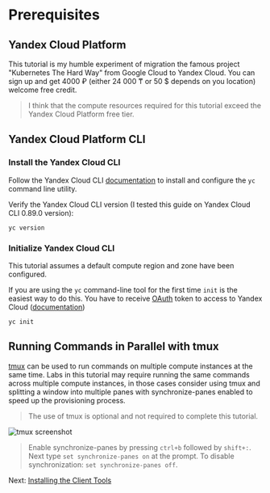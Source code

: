 # Prerequisites

## Yandex Cloud Platform

This tutorial is my humble experiment of migration the famous project "Kubernetes The Hard Way" from Google Cloud to Yandex Cloud. You can sign up and get 4000 ₽ (either 24 000 ₸ or 50 $ depends on you location) welcome free credit.

> I think that the compute resources required for this tutorial exceed the Yandex Cloud Platform free tier.


## Yandex Cloud Platform CLI

### Install the Yandex Cloud CLI

Follow the Yandex Cloud CLI [documentation](https://cloud.yandex.com/en-ru/docs/cli/) to install and configure the `yc` command line utility.

Verify the Yandex Cloud CLI version (I tested this guide on Yandex Cloud CLI 0.89.0 version):

```
yc version
```

### Initialize Yandex Cloud CLI

This tutorial assumes a default compute region and zone have been configured.

If you are using the `yc` command-line tool for the first time `init` is the easiest way to do this. You have to receive [OAuth](https://oauth.yandex.ru/authorize?response_type=token&client_id=1a6990aa636648e9b2ef855fa7bec2fb) token to access to Yandex Cloud ([documentation](https://cloud.yandex.ru/docs/iam/concepts/authorization/oauth-token))

```
yc init
```

## Running Commands in Parallel with tmux

[tmux](https://github.com/tmux/tmux/wiki) can be used to run commands on multiple compute instances at the same time. Labs in this tutorial may require running the same commands across multiple compute instances, in those cases consider using tmux and splitting a window into multiple panes with synchronize-panes enabled to speed up the provisioning process.

> The use of tmux is optional and not required to complete this tutorial.

![tmux screenshot](images/tmux-screenshot.png)

> Enable synchronize-panes by pressing `ctrl+b` followed by `shift+:`. Next type `set synchronize-panes on` at the prompt. To disable synchronization: `set synchronize-panes off`.

Next: [Installing the Client Tools](02-client-tools.md)
